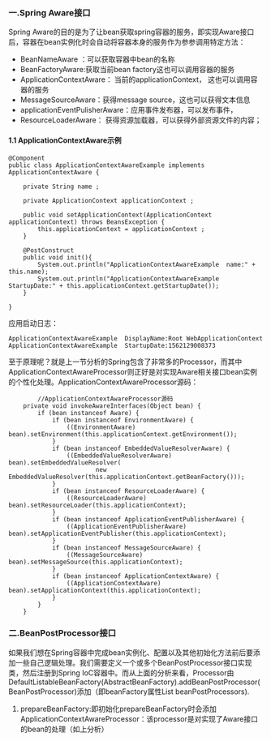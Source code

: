 ### 一.Spring Aware接口
Spring Aware的目的是为了让bean获取spring容器的服务，即实现Aware接口后，容器在bean实例化时会自动将容器本身的服务作为参参调用特定方法：
  - BeanNameAware ：可以获取容器中bean的名称
  - BeanFactoryAware:获取当前bean factory这也可以调用容器的服务
  - ApplicationContextAware： 当前的applicationContext， 这也可以调用容器的服务
  - MessageSourceAware：获得message source，这也可以获得文本信息
  - applicationEventPulisherAware：应用事件发布器，可以发布事件，
  - ResourceLoaderAware： 获得资源加载器，可以获得外部资源文件的内容；
#### 1.1 ApplicationContextAware示例
```
@Component
public class ApplicationContextAwareExample implements ApplicationContextAware {
	
	private String name ;
	
	private ApplicationContext applicationContext ;

	public void setApplicationContext(ApplicationContext applicationContext) throws BeansException {
		this.applicationContext = applicationContext ;
	}
	
	@PostConstruct
	public void init(){
		System.out.println("ApplicationContextAwareExample  name:" + this.name);
		System.out.println("ApplicationContextAwareExample  StartupDate:" + this.applicationContext.getStartupDate());
	}

}

```
应用启动日志：
```language
ApplicationContextAwareExample  DisplayName:Root WebApplicationContext
ApplicationContextAwareExample  StartupDate:1562129008373
```
至于原理呢？就是上一节分析的Spring包含了非常多的Processor，而其中ApplicationContextAwareProcessor则正好是对实现Aware相关接口bean实例的个性化处理。ApplicationContextAwareProcessor源码：
```language
        //ApplicationContextAwareProcessor源码
	private void invokeAwareInterfaces(Object bean) {
		if (bean instanceof Aware) {
			if (bean instanceof EnvironmentAware) {
				((EnvironmentAware) bean).setEnvironment(this.applicationContext.getEnvironment());
			}
			if (bean instanceof EmbeddedValueResolverAware) {
				((EmbeddedValueResolverAware) bean).setEmbeddedValueResolver(
						new EmbeddedValueResolver(this.applicationContext.getBeanFactory()));
			}
			if (bean instanceof ResourceLoaderAware) {
				((ResourceLoaderAware) bean).setResourceLoader(this.applicationContext);
			}
			if (bean instanceof ApplicationEventPublisherAware) {
				((ApplicationEventPublisherAware) bean).setApplicationEventPublisher(this.applicationContext);
			}
			if (bean instanceof MessageSourceAware) {
				((MessageSourceAware) bean).setMessageSource(this.applicationContext);
			}
			if (bean instanceof ApplicationContextAware) {
				((ApplicationContextAware) bean).setApplicationContext(this.applicationContext);
			}
		}
	}
```


### 二.BeanPostProcessor接口
如果我们想在Spring容器中完成bean实例化、配置以及其他初始化方法前后要添加一些自己逻辑处理。我们需要定义一个或多个BeanPostProcessor接口实现类，然后注册到Spring IoC容器中。而从上面的分析来看，Processor由DefaultListableBeanFactory(AbstractBeanFactory).addBeanPostProcessor(BeanPostProcessor)添加（即beanFactory属性List<BeanPostProcessor> beanPostProcessors).
1. prepareBeanFactory:即初始化prepareBeanFactory时会添加ApplicationContextAwareProcessor：该processor是对实现了Aware接口的bean的处理（如上分析）
